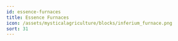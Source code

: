 ```yaml
---
id: essence-furnaces
title: Essence Furnaces
icon: /assets/mysticalagriculture/blocks/inferium_furnace.png
sort: 31
---
```


